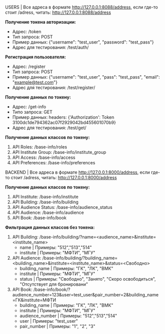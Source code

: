 USERS | Все адреса в формате http://127.0.0.1:8088/address, если где-то стоит /adress, читать: http://127.0.0.1:8088/address

**Получение токена авторизации:**
- Адрес: /token
- Тип запроса: POST
- Пример данных: {"username": "test_user", "password": "test_pass"}
- Адрес для тестирования: /test/auth/

**Регистрация пользователя:**
- Адрес: /register
- Тип запроса: POST
- Пример данных: {"username": "test_user", "pass": "test_pass", "email": "example@test.com"}
- Адрес для тестирования: /test/register/

**Получение данных по токену:**
- Адрес: /get-info
- Типо запроса: GET
- Пример данных: headers: {'Authorization': Token 3100dc1de794362ac07f2929042bd455601070b9}
- Адрес для тестирования: /test/get/

**Получение данных классов по токену:**
1. API Roles:           /base-info/roles
2. API Institute Group: /base-info/institute_group
3. API Access:          /base-info/access
4. API Preferences:     /base-info/preferences


BACKEND | Все адреса в формате http://127.0.0.1:8000/address, если где-то стоит /adress, читать: http://127.0.0.1:8000/address

**Получение данных классов по токену:**
1. API Institute:                 /base-info/institute
2. API Building:                  /base-info/building
3. API Audience Status:           /base-info/audience_status
4. API Audience:                  /base-info/audience
5. API Book:                      /base-info/book

**Фильтрация данных классов без токена:**
1. API Building: /base-info/building/?name=<audience_name>&institute=<institute_name>
   - name            | Примеры: "512","513","514"
   - institute       | Примеры: "МФТИ", "МГУ"
2. API Audience: /base-info/building/?building_name=<building_name>&institute=<institute_name>&status=<Свободно>
   - building_name   | Примеры: "ГК", "ЛК", "ВМК"
   - institute       | Примеры: "МФТИ", "МГУ"
   - status          | Примеры: "Свободно", "Занято", "Скоро освободиться", "Отсутствует для бронировани"
3. API Book: /base-info/book/?audience_number=123&user=test_user&pair_number=2&building_name=ГК&institute=МФТИ
   - building_name   | Примеры: "ГК", "ЛК", "ВМК"
   - institute       | Примеры: "МФТИ", "МГУ"
   - audience_number | Примеры: "512","513","514"
   - user            | Примеры: "test_user"
   - pair_number     | Примеры: "1", "2", "3"
